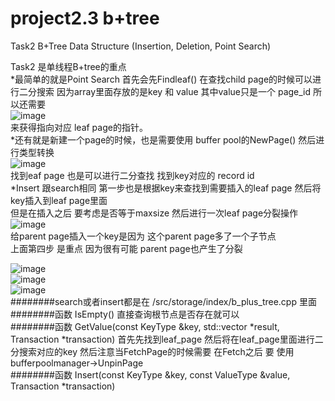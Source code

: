 # project2.3 b+tree    

Task2 B+Tree Data Structure (Insertion, Deletion, Point Search)   
 
Task2 是单线程B+tree的重点    
*最简单的就是Point Search 首先会先Findleaf() 在查找child page的时候可以进行二分搜索 因为array里面存放的是key 和 value
其中value只是一个 page_id 所以还需要   
![image](https://user-images.githubusercontent.com/60247486/223687880-0765bcd5-7166-4d24-95a7-c8d963f25546.png)   
来获得指向对应 leaf page的指针。  
*还有就是新建一个page的时候，也是需要使用 buffer pool的NewPage() 然后进行类型转换       
![image](https://user-images.githubusercontent.com/60247486/223689090-d99f42bb-97cb-4e46-8ae9-d2011269b67e.png)    
找到eaf page 也是可以进行二分查找 找到key对应的 record id  
*Insert 跟search相同 第一步也是根据key来查找到需要插入的leaf page 然后将key插入到leaf page里面    
但是在插入之后 要考虑是否等于maxsize 然后进行一次leaf page分裂操作    
![image](https://user-images.githubusercontent.com/60247486/223691563-ecc40a7f-8d82-4efa-bb8d-39cf089e93d8.png)    
给parent page插入一个key是因为 这个parent page多了一个子节点    
上面第四步 是重点 因为很有可能 parent page也产生了分裂    

![image](https://user-images.githubusercontent.com/60247486/223692339-8ca2261b-6f9a-44cd-a282-bd724e73abe5.png)    
![image](https://user-images.githubusercontent.com/60247486/223694752-53cce27f-59e8-46ca-9b0e-445d9295cf20.png)     
![image](https://user-images.githubusercontent.com/60247486/223695157-18368e63-9f18-43e3-bc9e-dce47251713c.png)    
########search或者insert都是在 /src/storage/index/b_plus_tree.cpp 里面  
########函数 IsEmpty() 直接查询根节点是否存在就可以   
########函数 GetValue(const KeyType &key, std::vector<ValueType> *result, Transaction *transaction) 首先先找到leaf_page 然后将在leaf_page里面进行二分搜索对应的key 然后注意当FetchPage的时候需要 在Fetch之后 要 使用bufferpoolmanager->UnpinPage   
########函数 Insert(const KeyType &key, const ValueType &value, Transaction *transaction) 




